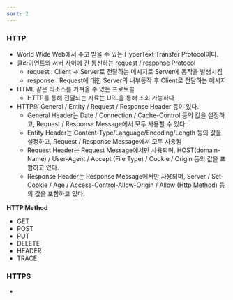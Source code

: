 ```yaml
---
sort: 2
---
```


### HTTP

* World Wide Web에서 주고 받을 수 있는 HyperText Transfer Protocol이다.
* 클라이언트와 서버 사이에 간 통신하는 request / response Protocol
  * request : Client -> Server로 전달하는 메시지로 Server에 동작을 발생시킴
  * response : Request에 대한 Server의 내부동작 후 Client로 전달하는 메시지 
* HTML 같은 리소스를 가져올 수 있는 프로토콜
  * HTTP를 통해 전달되는 자료는 URL을 통해 조회 가능하다
* HTTP의 General / Entity / Request / Response Header 등이 있다.
  * General Header는 Date / Connection / Cache-Control 등의 값을 설정하고, Request / Response Message에서 모두 사용할 수 있다.
  * Entity Header는 Content-Type/Language/Encoding/Length 등의 값을 설정하고, Request / Response Message에서 모두 사용됨
  * Request Header는 Request Message에서만 사용되며, HOST(domain-Name) / User-Agent / Accept (File Type) / Cookie / Origin 등의 값을 포함하고 있다.
  * Response Header는 Response Message에서만 사용되며, Server / Set-Cookie / Age / Access-Control-Allow-Origin / Allow (Http Method) 등의 값을 포함하고 있다.



**HTTP Method**

* GET
* POST
* PUT
* DELETE
* HEADER
* TRACE



### HTTPS

* 
